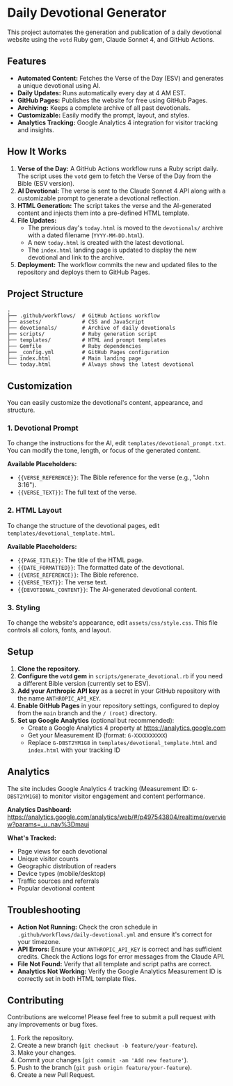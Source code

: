 # Daily Devotional Generator

This project automates the generation and publication of a daily devotional website using the `votd` Ruby gem, Claude Sonnet 4, and GitHub Actions.

## Features

- **Automated Content:** Fetches the Verse of the Day (ESV) and generates a unique devotional using AI.
- **Daily Updates:** Runs automatically every day at 4 AM EST.
- **GitHub Pages:** Publishes the website for free using GitHub Pages.
- **Archiving:** Keeps a complete archive of all past devotionals.
- **Customizable:** Easily modify the prompt, layout, and styles.
- **Analytics Tracking:** Google Analytics 4 integration for visitor tracking and insights.

## How It Works

1.  **Verse of the Day:** A GitHub Actions workflow runs a Ruby script daily. The script uses the `votd` gem to fetch the Verse of the Day from the Bible (ESV version).
2.  **AI Devotional:** The verse is sent to the Claude Sonnet 4 API along with a customizable prompt to generate a devotional reflection.
3.  **HTML Generation:** The script takes the verse and the AI-generated content and injects them into a pre-defined HTML template.
4.  **File Updates:**
    *   The previous day's `today.html` is moved to the `devotionals/` archive with a dated filename (`YYYY-MM-DD.html`).
    *   A new `today.html` is created with the latest devotional.
    *   The `index.html` landing page is updated to display the new devotional and link to the archive.
5.  **Deployment:** The workflow commits the new and updated files to the repository and deploys them to GitHub Pages.

## Project Structure

```
.
├── .github/workflows/  # GitHub Actions workflow
├── assets/             # CSS and JavaScript
├── devotionals/        # Archive of daily devotionals
├── scripts/            # Ruby generation script
├── templates/          # HTML and prompt templates
├── Gemfile             # Ruby dependencies
├── _config.yml         # GitHub Pages configuration
├── index.html          # Main landing page
└── today.html          # Always shows the latest devotional
```

## Customization

You can easily customize the devotional's content, appearance, and structure.

### 1. Devotional Prompt

To change the instructions for the AI, edit `templates/devotional_prompt.txt`. You can modify the tone, length, or focus of the generated content.

**Available Placeholders:**

*   `{{VERSE_REFERENCE}}`: The Bible reference for the verse (e.g., "John 3:16").
*   `{{VERSE_TEXT}}`: The full text of the verse.

### 2. HTML Layout

To change the structure of the devotional pages, edit `templates/devotional_template.html`.

**Available Placeholders:**

*   `{{PAGE_TITLE}}`: The title of the HTML page.
*   `{{DATE_FORMATTED}}`: The formatted date of the devotional.
*   `{{VERSE_REFERENCE}}`: The Bible reference.
*   `{{VERSE_TEXT}}`: The verse text.
*   `{{DEVOTIONAL_CONTENT}}`: The AI-generated devotional content.

### 3. Styling

To change the website's appearance, edit `assets/css/style.css`. This file controls all colors, fonts, and layout.

## Setup

1.  **Clone the repository.**
2.  **Configure the `votd` gem** in `scripts/generate_devotional.rb` if you need a different Bible version (currently set to ESV).
3.  **Add your Anthropic API key** as a secret in your GitHub repository with the name `ANTHROPIC_API_KEY`.
4.  **Enable GitHub Pages** in your repository settings, configured to deploy from the `main` branch and the `/ (root)` directory.
5.  **Set up Google Analytics** (optional but recommended):
    *   Create a Google Analytics 4 property at https://analytics.google.com
    *   Get your Measurement ID (format: `G-XXXXXXXXXX`)
    *   Replace `G-DBST2YM1G8` in `templates/devotional_template.html` and `index.html` with your tracking ID

## Analytics

The site includes Google Analytics 4 tracking (Measurement ID: `G-DBST2YM1G8`) to monitor visitor engagement and content performance.

**Analytics Dashboard:** https://analytics.google.com/analytics/web/#/p497543804/realtime/overview?params=_u..nav%3Dmaui

**What's Tracked:**
- Page views for each devotional
- Unique visitor counts
- Geographic distribution of readers
- Device types (mobile/desktop)
- Traffic sources and referrals
- Popular devotional content

## Troubleshooting

-   **Action Not Running:** Check the cron schedule in `.github/workflows/daily-devotional.yml` and ensure it's correct for your timezone.
-   **API Errors:** Ensure your `ANTHROPIC_API_KEY` is correct and has sufficient credits. Check the Actions logs for error messages from the Claude API.
-   **File Not Found:** Verify that all template and script paths are correct.
-   **Analytics Not Working:** Verify the Google Analytics Measurement ID is correctly set in both HTML template files.

## Contributing

Contributions are welcome! Please feel free to submit a pull request with any improvements or bug fixes.

1.  Fork the repository.
2.  Create a new branch (`git checkout -b feature/your-feature`).
3.  Make your changes.
4.  Commit your changes (`git commit -am 'Add new feature'`).
5.  Push to the branch (`git push origin feature/your-feature`).
6.  Create a new Pull Request.
